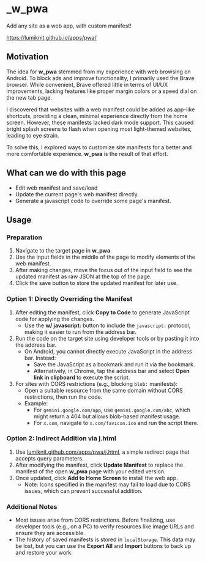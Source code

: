 # _w_pwa

Add any site as a web app, with custom manifest!

https://lumiknit.github.io/apps/pwa/

## Motivation

The idea for **w_pwa** stemmed from my experience with web browsing on Android. To block ads and improve functionality, I primarily used the Brave browser. While convenient, Brave offered little in terms of UI/UX improvements, lacking features like proper margin colors or a speed dial on the new tab page.

I discovered that websites with a web manifest could be added as app-like shortcuts, providing a clean, minimal experience directly from the home screen. However, these manifests lacked dark mode support. This caused bright splash screens to flash when opening most light-themed websites, leading to eye strain.

To solve this, I explored ways to customize site manifests for a better and more comfortable experience. **w_pwa** is the result of that effort.

## What can we do with this page

- Edit web manifest and save/load
- Update the current page's web manifest directly.
- Generate a javascript code to override some page's manifest.

## Usage

### Preparation  
1. Navigate to the target page in **w_pwa**.  
2. Use the input fields in the middle of the page to modify elements of the web manifest.  
3. After making changes, move the focus out of the input field to see the updated manifest as raw JSON at the top of the page.  
4. Click the save button to store the updated manifest for later use.

### Option 1: Directly Overriding the Manifest

1. After editing the manifest, click **Copy to Code** to generate JavaScript code for applying the changes.  
   - Use the **w/ javascript:** button to include the `javascript:` protocol, making it easier to run from the address bar.  
2. Run the code on the target site using developer tools or by pasting it into the address bar.  
   - On Android, you cannot directly execute JavaScript in the address bar. Instead:  
     - Save the JavaScript as a bookmark and run it via the bookmark.  
     - Alternatively, in Chrome, tap the address bar and select **Open link in clipboard** to execute the script.  
3. For sites with CORS restrictions (e.g., blocking `blob:` manifests):  
   - Open a suitable resource from the same domain without CORS restrictions, then run the code.  
   - Example:  
     - For `gemini.google.com/app`, use `gemini.google.com/abc`, which might return a 404 but allows blob-based manifest usage.  
     - For `x.com`, navigate to `x.com/favicon.ico` and run the script there.

### Option 2: Indirect Addition via **j.html**

1. Use [lumiknit.github.com/apps/pwa/j.html](https://lumiknit.github.com/apps/pwa/j.html), a simple redirect page that accepts query parameters.  
2. After modifying the manifest, click **Update Manifest** to replace the manifest of the open **w_pwa** page with your edited version.  
3. Once updated, click **Add to Home Screen** to install the web app.  
   - Note: Icons specified in the manifest may fail to load due to CORS issues, which can prevent successful addition.

### Additional Notes  
- Most issues arise from CORS restrictions. Before finalizing, use developer tools (e.g., on a PC) to verify resources like image URLs and ensure they are accessible.  
- The history of saved manifests is stored in `localStorage`. This data may be lost, but you can use the **Export All** and **Import** buttons to back up and restore your work.
